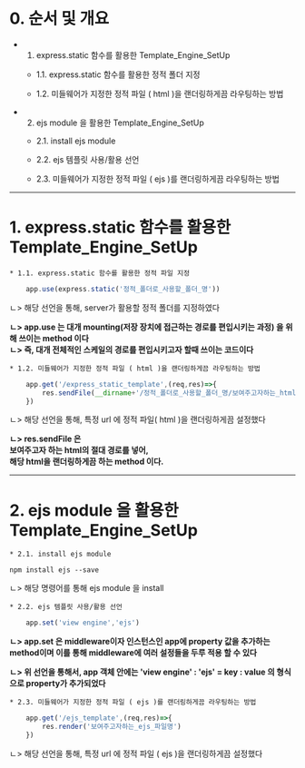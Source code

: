 # 0. 순서 및 개요   
   
* 1. express.static 함수를 활용한 Template_Engine_SetUp      
   
    * 1.1. express.static 함수를 활용한 정적 폴더 지정   
   
    * 1.2. 미들웨어가 지정한 정적 파일 ( html )을 랜더링하게끔 라우팅하는 방법    
       
       
* 2. ejs module 을 활용한 Template_Engine_SetUp   
   
    * 2.1. install ejs module   
       
    * 2.2. ejs 템플릿 사용/활용 선언   
       
    * 2.3. 미들웨어가 지정한 정적 파일 ( ejs )를 랜더링하게끔 라우팅하는 방법   
           
   
* * *
# 1. express.static 함수를 활용한 Template_Engine_SetUp   
   
    * 1.1. express.static 함수를 활용한 정적 파일 지정   

```javascript
    app.use(express.static('정적_폴더로_사용할_폴더_명'))   
```
ㄴ> 해당 선언을 통해, server가 활용할 정적 폴더를 지정하였다
   
**ㄴ> app.use 는 대개 mounting(저장 장치에 접근하는 경로를 편입시키는 과정) 을 위해 쓰이는 method 이다**   
**ㄴ> 즉, 대개 전체적인 스케일의 경로를 편입시키고자 할때 쓰이는 코드이다**   
   
    * 1.2. 미들웨어가 지정한 정적 파일 ( html )을 랜더링하게끔 라우팅하는 방법   
   
```javascript
    app.get('/express_static_template',(req,res)=>{
        res.sendFile(__dirname+'/정적_폴더로_사용할_폴더_명/보여주고자하는_html_파일.html')
    })
```   
ㄴ> 해당 선언을 통해, 특정 url 에 정적 파일( html )을 랜더링하게끔 설정했다
    
   
**ㄴ> res.sendFile 은**   
**보여주고자 하는 html의 절대 경로를 넣어,**   
**해당 html을 랜더링하게끔 하는 method 이다.**   
   
* * *
# 2. ejs module 을 활용한 Template_Engine_SetUp   
   
    * 2.1. install ejs module
   
    npm install ejs --save   
ㄴ> 해당 명령어를 통해 ejs module 을 install
   
    * 2.2. ejs 템플릿 사용/활용 선언   
   
```javascript
    app.set('view engine','ejs')
```
   
**ㄴ> app.set 은 middleware이자 인스턴스인 app에 property 값을 추가하는 method이며   이를 통해 middleware에 여러 설정들을 두루 적용 할 수 있다**  
   
**ㄴ> 위 선언을 통해서, app 객체 안에는    'view engine' : 'ejs' = key : value 의 형식으로   property가 추가되었다**   
   
    * 2.3. 미들웨어가 지정한 정적 파일 ( ejs )를 랜더링하게끔 라우팅하는 방법   
   
```javascript
    app.get('/ejs_template',(req,res)=>{
        res.render('보여주고자하는_ejs_파일명')
    })
```
ㄴ> 해당 선언을 통해, 특정 url 에 정적 파일 ( ejs )을 랜더링하게끔 설정했다